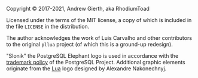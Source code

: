 <div id="footer">

Copyright © 2017-2021, Andrew Gierth, aka RhodiumToad

Licensed under the terms of the MIT license, a copy of which is included
in the file `LICENSE` in the distribution.

The author acknowledges the work of Luis Carvalho and other contributors
to the original `pllua` project (of which this is a ground-up redesign).

"Slonik" the PostgreSQL Elephant logo is used in accordance with the
[trademark policy](https://wiki.postgresql.org/wiki/Trademark_Policy)
of the PostgreSQL Project. Additional graphic elements originate from
the [Lua](http://www.lua.org) logo designed by Alexandre Nakonechnyj.

</div>
<!--eof-->
